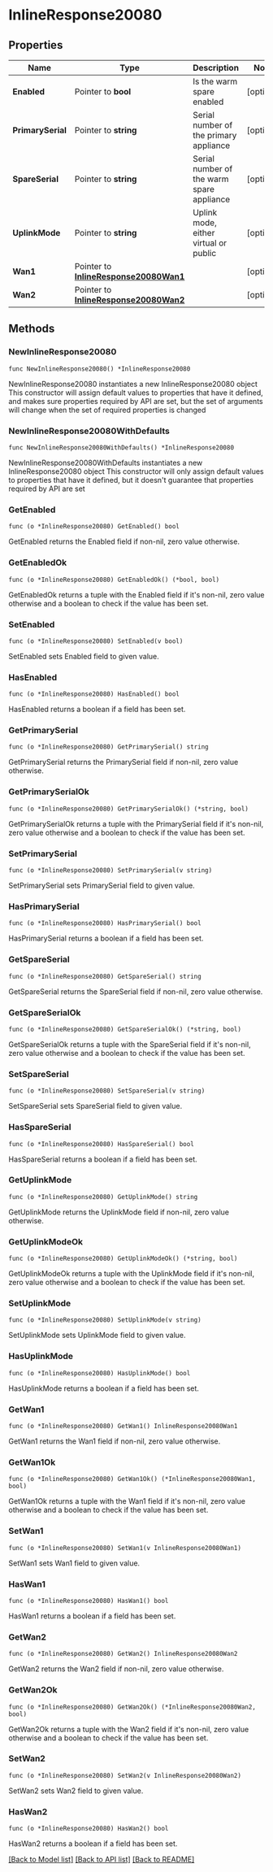 # InlineResponse20080

## Properties

Name | Type | Description | Notes
------------ | ------------- | ------------- | -------------
**Enabled** | Pointer to **bool** | Is the warm spare enabled | [optional] 
**PrimarySerial** | Pointer to **string** | Serial number of the primary appliance | [optional] 
**SpareSerial** | Pointer to **string** | Serial number of the warm spare appliance | [optional] 
**UplinkMode** | Pointer to **string** | Uplink mode, either virtual or public | [optional] 
**Wan1** | Pointer to [**InlineResponse20080Wan1**](InlineResponse20080Wan1.md) |  | [optional] 
**Wan2** | Pointer to [**InlineResponse20080Wan2**](InlineResponse20080Wan2.md) |  | [optional] 

## Methods

### NewInlineResponse20080

`func NewInlineResponse20080() *InlineResponse20080`

NewInlineResponse20080 instantiates a new InlineResponse20080 object
This constructor will assign default values to properties that have it defined,
and makes sure properties required by API are set, but the set of arguments
will change when the set of required properties is changed

### NewInlineResponse20080WithDefaults

`func NewInlineResponse20080WithDefaults() *InlineResponse20080`

NewInlineResponse20080WithDefaults instantiates a new InlineResponse20080 object
This constructor will only assign default values to properties that have it defined,
but it doesn't guarantee that properties required by API are set

### GetEnabled

`func (o *InlineResponse20080) GetEnabled() bool`

GetEnabled returns the Enabled field if non-nil, zero value otherwise.

### GetEnabledOk

`func (o *InlineResponse20080) GetEnabledOk() (*bool, bool)`

GetEnabledOk returns a tuple with the Enabled field if it's non-nil, zero value otherwise
and a boolean to check if the value has been set.

### SetEnabled

`func (o *InlineResponse20080) SetEnabled(v bool)`

SetEnabled sets Enabled field to given value.

### HasEnabled

`func (o *InlineResponse20080) HasEnabled() bool`

HasEnabled returns a boolean if a field has been set.

### GetPrimarySerial

`func (o *InlineResponse20080) GetPrimarySerial() string`

GetPrimarySerial returns the PrimarySerial field if non-nil, zero value otherwise.

### GetPrimarySerialOk

`func (o *InlineResponse20080) GetPrimarySerialOk() (*string, bool)`

GetPrimarySerialOk returns a tuple with the PrimarySerial field if it's non-nil, zero value otherwise
and a boolean to check if the value has been set.

### SetPrimarySerial

`func (o *InlineResponse20080) SetPrimarySerial(v string)`

SetPrimarySerial sets PrimarySerial field to given value.

### HasPrimarySerial

`func (o *InlineResponse20080) HasPrimarySerial() bool`

HasPrimarySerial returns a boolean if a field has been set.

### GetSpareSerial

`func (o *InlineResponse20080) GetSpareSerial() string`

GetSpareSerial returns the SpareSerial field if non-nil, zero value otherwise.

### GetSpareSerialOk

`func (o *InlineResponse20080) GetSpareSerialOk() (*string, bool)`

GetSpareSerialOk returns a tuple with the SpareSerial field if it's non-nil, zero value otherwise
and a boolean to check if the value has been set.

### SetSpareSerial

`func (o *InlineResponse20080) SetSpareSerial(v string)`

SetSpareSerial sets SpareSerial field to given value.

### HasSpareSerial

`func (o *InlineResponse20080) HasSpareSerial() bool`

HasSpareSerial returns a boolean if a field has been set.

### GetUplinkMode

`func (o *InlineResponse20080) GetUplinkMode() string`

GetUplinkMode returns the UplinkMode field if non-nil, zero value otherwise.

### GetUplinkModeOk

`func (o *InlineResponse20080) GetUplinkModeOk() (*string, bool)`

GetUplinkModeOk returns a tuple with the UplinkMode field if it's non-nil, zero value otherwise
and a boolean to check if the value has been set.

### SetUplinkMode

`func (o *InlineResponse20080) SetUplinkMode(v string)`

SetUplinkMode sets UplinkMode field to given value.

### HasUplinkMode

`func (o *InlineResponse20080) HasUplinkMode() bool`

HasUplinkMode returns a boolean if a field has been set.

### GetWan1

`func (o *InlineResponse20080) GetWan1() InlineResponse20080Wan1`

GetWan1 returns the Wan1 field if non-nil, zero value otherwise.

### GetWan1Ok

`func (o *InlineResponse20080) GetWan1Ok() (*InlineResponse20080Wan1, bool)`

GetWan1Ok returns a tuple with the Wan1 field if it's non-nil, zero value otherwise
and a boolean to check if the value has been set.

### SetWan1

`func (o *InlineResponse20080) SetWan1(v InlineResponse20080Wan1)`

SetWan1 sets Wan1 field to given value.

### HasWan1

`func (o *InlineResponse20080) HasWan1() bool`

HasWan1 returns a boolean if a field has been set.

### GetWan2

`func (o *InlineResponse20080) GetWan2() InlineResponse20080Wan2`

GetWan2 returns the Wan2 field if non-nil, zero value otherwise.

### GetWan2Ok

`func (o *InlineResponse20080) GetWan2Ok() (*InlineResponse20080Wan2, bool)`

GetWan2Ok returns a tuple with the Wan2 field if it's non-nil, zero value otherwise
and a boolean to check if the value has been set.

### SetWan2

`func (o *InlineResponse20080) SetWan2(v InlineResponse20080Wan2)`

SetWan2 sets Wan2 field to given value.

### HasWan2

`func (o *InlineResponse20080) HasWan2() bool`

HasWan2 returns a boolean if a field has been set.


[[Back to Model list]](../README.md#documentation-for-models) [[Back to API list]](../README.md#documentation-for-api-endpoints) [[Back to README]](../README.md)


